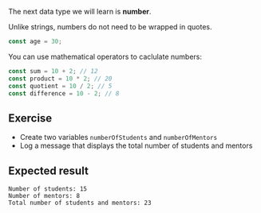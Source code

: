 The next data type we will learn is **number**.

Unlike strings, numbers do not need to be wrapped in quotes.

```js
const age = 30;
```

You can use mathematical operators to caclulate numbers:

```js
const sum = 10 + 2; // 12
const product = 10 * 2; // 20
const quotient = 10 / 2; // 5
const difference = 10 - 2; // 8
```

## Exercise

- Create two variables `numberOfStudents` and `numberOfMentors`
- Log a message that displays the total number of students and mentors

## Expected result

```
Number of students: 15
Number of mentors: 8
Total number of students and mentors: 23
```
